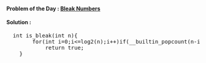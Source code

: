 #### Problem of the Day : [Bleak Numbers](https://practice.geeksforgeeks.org/problems/bleak-numbers1552/1)

#### Solution :
<pre>
  int is_bleak(int n){
	    for(int i=0;i<=log2(n);i++)if(__builtin_popcount(n-i) == i) return false; 
            return true;
	}
</pre>
